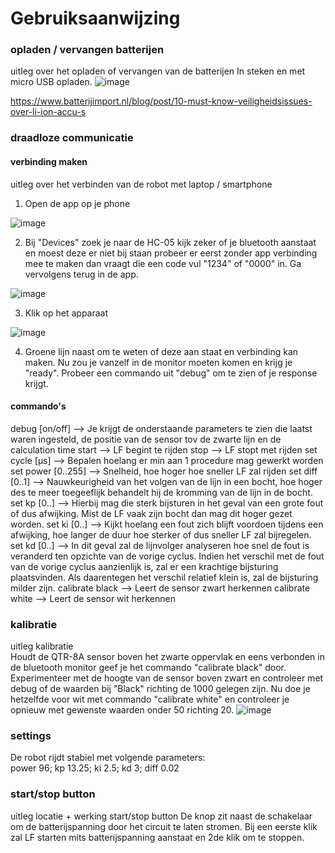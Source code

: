 # Gebruiksaanwijzing

### opladen / vervangen batterijen
uitleg over het opladen of vervangen van de batterijen
In steken en met micro USB opladen.
![image](https://github.com/lanseAM/Linefollower/assets/114751410/97e39f65-3147-47e0-aa7f-c5c54bca66fe)

https://www.batterijimport.nl/blog/post/10-must-know-veiligheidsissues-over-li-ion-accu-s


### draadloze communicatie
#### verbinding maken
uitleg over het verbinden van de robot met laptop / smartphone

1) Open de app op je phone   

![image](https://github.com/lanseAM/Linefollower/assets/114751410/f5babd2b-af57-4305-b93a-ec7b08a40322)

2) Bij "Devices" zoek je naar de HC-05 kijk zeker of je bluetooth aanstaat en moest deze er niet bij staan probeer er eerst zonder app verbinding mee te maken dan vraagt die een code vul "1234" of "0000" in. Ga vervolgens terug in de app.
   
![image](https://github.com/lanseAM/Linefollower/assets/114751410/6eeb92fe-5e6c-4ab2-948a-d89bfd89e407)

3) Klik op het apparaat

![image](https://github.com/lanseAM/Linefollower/assets/114751410/48c071fe-e5d5-46f3-ada2-a7e69641bd46)

4) Groene lijn naast om te weten of deze aan staat en verbinding kan maken.
Nu zou je vanzelf in de monitor moeten komen en krijg je "ready".
Probeer een commando uit "debug" om te zien of je response krijgt.

#### commando's
debug [on/off]  --> Je krijgt de onderstaande parameters te zien die laatst waren ingesteld, de positie van de sensor tov de zwarte lijn en de calculation time
start  --> LF begint te rijden
stop  --> LF stopt met rijden
set cycle [µs]  --> Bepalen hoelang er min aan 1 procedure mag gewerkt worden
set power [0..255]  --> Snelheid, hoe hoger hoe sneller LF zal rijden
set diff [0..1]  --> Nauwkeurigheid van het volgen van de lijn in een bocht, hoe hoger des te meer toegeeflijk behandelt hij de kromming van de lijn in de bocht.
set kp [0..]  --> Hierbij mag die sterk bijsturen in het geval van een grote fout of dus afwijking. Mist de LF vaak zijn bocht dan mag dit hoger gezet worden.
set ki [0..]  --> Kijkt hoelang een fout zich blijft voordoen tijdens een afwijking, hoe langer de duur hoe sterker of dus sneller LF zal bijregelen.
set kd [0..]  --> In dit geval zal de lijnvolger analyseren hoe snel de fout is veranderd ten opzichte van de vorige cyclus. Indien het verschil met de fout van de vorige cyclus aanzienlijk is, zal er een krachtige bijsturing plaatsvinden. Als daarentegen het verschil relatief klein is, zal de bijsturing milder zijn.
calibrate black  --> Leert de sensor zwart herkennen
calibrate white  --> Leert de sensor wit herkennen

### kalibratie
uitleg kalibratie  
Houdt de QTR-8A sensor boven het zwarte oppervlak en eens verbonden in de bluetooth monitor geef je het commando "calibrate black" door.
Experimenteer met de hoogte van de sensor boven zwart en controleer met debug of de waarden bij "Black" richting de 1000 gelegen zijn.
Nu doe je hetzelfde voor wit met commando "calibrate white" en controleer je opnieuw met gewenste waarden onder 50 richting 20.
![image](https://github.com/lanseAM/Linefollower/assets/114751410/9b1003ad-43df-4e05-a908-0fdfc0de33e8)



### settings
De robot rijdt stabiel met volgende parameters:  
power 96; kp 13.25; ki 2.5; kd 3; diff 0.02

### start/stop button
uitleg locatie + werking start/stop button
De knop zit naast de schakelaar om de batterijspanning door het circuit te laten stromen. Bij een eerste klik zal LF starten mits batterijspanning aanstaat en 2de klik om te stoppen.
